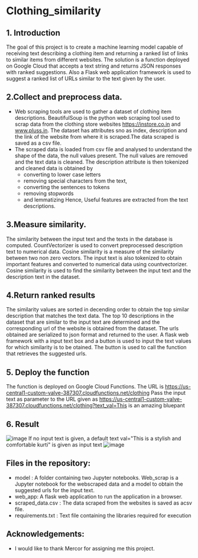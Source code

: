 # Clothing_similarity
## 1. Introduction
 The goal of this project is to create a machine learning model capable of receiving text describing a clothing item and returning a ranked list of links to similar items from different websites. The solution is a function deployed on Google Cloud that accepts a text string and returns JSON responses with ranked suggestions. Also a Flask web application framework is used to suggest a ranked list of URLs similar to the text given by the user.
 
##  2.Collect and preprocess data.
- Web scraping tools are used to gather a dataset of clothing item descriptions. BeautifulSoup is the python web scraping tool used to scrap data from the clothing store websites https://instore.co.in and www.pluss.in. The dataset has attributes sno as index, description and the link of the website from where it is scraped.The data scraped is saved as a csv file. 
- The scraped data is loaded from csv file and analysed to understand the shape of the data, the null values present. The null values are removed and the text data is cleaned. The description attribute is then tokenized and cleaned data is obtained by 
    * converting to lower case letters
    * removing special characters from the text, 
    * converting the sentences to tokens
    * removing stopwords 
    * and lemmatizing
 Hence, Useful features are extracted from the text descriptions.
 
## 3.Measure similarity.
 The similarity between the input text and the texts in the database is computed. CountVectorizer is used to convert preprocessed description text to numerical data. Cosine similarity is a measure of the similarity between two non zero vectors. The input text is also tokenized to obtain important features and converted to numerical data using countvectorizer. Cosine similarity is used to find the similarity between the input text and the description text in the dataset. 

## 4.Return ranked results
The similarity values are sorted in decending order to obtain the top similar description that matches the text data. The top 10 descriptions in the dataset that are similar to the input text are determined and the corresponding url of the website is obtained from the dataset. The urls obtained are serialized to json format and returned to the user. A flask web framework with a input text box and a button is used to input the text values for which similarity is to be otained. The button is used to call the function that retrieves the suggested urls.
 
## 5. Deploy the function
 The function is deployed on Google Cloud Functions. The URL is https://us-central1-custom-valve-387307.cloudfunctions.net/clothing
Pass the input text as parameter to the URL given as https://us-central1-custom-valve-387307.cloudfunctions.net/clothing?text_val=This is an amazing bluepant
## 6. Result
![image](https://github.com/deepakanna/Clothing_similarity/assets/110763030/cc3bfc84-20bf-4f0c-b8ef-5b127e91e3c2)
If no input text is given, a default text val="This is a stylish and comfortable kurti" is given as input text 
![image](https://github.com/deepakanna/Clothing_similarity/assets/110763030/c0489665-1bb4-4d91-bef9-e749afbbcd8e)


 ## Files in the repository:
 - model : A folder containing two Jupyter notebooks. Web_scrap is a Jupyter notebook for  the webscraped data and a model to obtain the suggested urls for the input text.
 - web_app: A flask web application to run the application in a browser.
 - scraped_data.csv : The data scraped from the websites is saved as acsv file.
 - requirements.txt : Text file containing the libraries required for execution


## Acknowledgements:
 - I would like to thank Mercor for assigning me this project.
